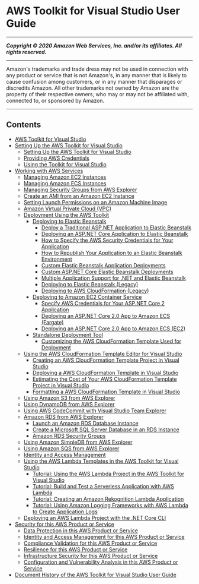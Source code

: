 # AWS Toolkit for Visual Studio User Guide

-----
*****Copyright &copy; 2020 Amazon Web Services, Inc. and/or its affiliates. All rights reserved.*****

-----
Amazon's trademarks and trade dress may not be used in 
     connection with any product or service that is not Amazon's, 
     in any manner that is likely to cause confusion among customers, 
     or in any manner that disparages or discredits Amazon. All other 
     trademarks not owned by Amazon are the property of their respective
     owners, who may or may not be affiliated with, connected to, or 
     sponsored by Amazon.

-----
## Contents
+ [AWS Toolkit for Visual Studio](welcome.md)
+ [Setting Up the AWS Toolkit for Visual Studio](getting-set-up.md)
   + [Setting Up the AWS Toolkit for Visual Studio](setup.md)
   + [Providing AWS Credentials](credentials.md)
   + [Using the Toolkit for Visual Studio](basic-use.md)
+ [Working with AWS Services](working-with-services.md)
   + [Managing Amazon EC2 Instances](tkv-ec2-ami.md)
   + [Managing Amazon ECS Instances](tkv-ecs.md)
   + [Managing Security Groups from AWS Explorer](tkv-sg-create.md)
   + [Create an AMI from an Amazon EC2 Instance](tkv-create-ami-from-instance.md)
   + [Setting Launch Permissions on an Amazon Machine Image](tkv-set-ami-launch-perms.md)
   + [Amazon Virtual Private Cloud (VPC)](vpc-tkv.md)
   + [Deployment Using the AWS Toolkit](deployment-chapt.md)
      + [Deploying to Elastic Beanstalk](deployment-beanstalk.md)
         + [Deploy a Traditional ASP.NET Application to Elastic Beanstalk](deployment-beanstalk-traditional.md)
         + [Deploying an ASP.NET Core Application to Elastic Beanstalk](deployment-beanstalk-netcore.md)
         + [How to Specify the AWS Security Credentials for Your Application](deployment-beanstalk-specify-credentials.md)
         + [How to Republish Your Application to an Elastic Beanstalk Environment](deployment-beanstalk-republish.md)
         + [Custom Elastic Beanstalk Application Deployments](deployment-beanstalk-custom.md)
         + [Custom ASP.NET Core Elastic Beanstalk Deployments](deployment-beanstalk-custom-netcore.md)
         + [Multiple Application Support for .NET and Elastic Beanstalk](deployment-beanstalk-multiple-application.md)
         + [Deploying to Elastic Beanstalk (Legacy)](deployment-beanstalk-legacy.md)
         + [Deploying to AWS CloudFormation (Legacy)](deployment-cloudform.md)
      + [Deploying to Amazon EC2 Container Service](deployment-ecs.md)
         + [Specify AWS Credentials for Your ASP.NET Core 2 Application](deployment-ecs-specify-credentials.md)
         + [Deploying an ASP.NET Core 2.0 App to Amazon ECS (Fargate)](deployment-ecs-aspnetcore-fargate.md)
         + [Deploying an ASP.NET Core 2.0 App to Amazon ECS (EC2)](deployment-ecs-aspnetcore-ec2.md)
      + [Standalone Deployment Tool](deployment-tool.md)
         + [Customizing the AWS CloudFormation Template Used for Deployment](custom-template-tkv.md)
   + [Using the AWS CloudFormation Template Editor for Visual Studio](tkv-cfn-editor.md)
      + [Creating an AWS CloudFormation Template Project in Visual Studio](tkv-cfn-editor-new-project.md)
      + [Deploying a AWS CloudFormation Template in Visual Studio](tkv-cfn-editor-deploy-template.md)
      + [Estimating the Cost of Your AWS CloudFormation Template Project in Visual Studio](tkv-cfn-editor-estimate-cost.md)
      + [Formatting a AWS CloudFormation Template in Visual Studio](tkv-cfn-editor-format.md)
   + [Using Amazon S3 from AWS Explorer](tkv-s3.md)
   + [Using DynamoDB from AWS Explorer](dynamodb-tkv.md)
   + [Using AWS CodeCommit with Visual Studio Team Explorer](using-aws-codecommit-with-team-explorer.md)
   + [Amazon RDS from AWS Explorer](rds-tkv.md)
      + [Launch an Amazon RDS Database Instance](rds-launch-instance.md)
      + [Create a Microsoft SQL Server Database in an RDS Instance](rds-launch-instance-sql.md)
      + [Amazon RDS Security Groups](rds-security-groups.md)
   + [Using Amazon SimpleDB from AWS Explorer](tkv-simpleDB.md)
   + [Using Amazon SQS from AWS Explorer](tkv-sqs.md)
   + [Identity and Access Management](tkv-iam.md)
   + [Using the AWS Lambda Templates in the AWS Toolkit for Visual Studio](lambda-index.md)
      + [Tutorial: Using the AWS Lambda Project in the AWS Toolkit for Visual Studio](lambda-creating-project-in-visual-studio.md)
      + [Tutorial: Build and Test a Serverless Application with AWS Lambda](lambda-build-test-severless-app.md)
      + [Tutorial: Creating an Amazon Rekognition Lambda Application](lambda-rekognition-example.md)
      + [Tutorial: Using Amazon Logging Frameworks with AWS Lambda to Create Application Logs](cw-log-frameworks.md)
   + [Deploying an AWS Lambda Project with the .NET Core CLI](lambda-cli-publish.md)
+ [Security for this AWS Product or Service](security.md)
   + [Data Protection in this AWS Product or Service](data-protection.md)
   + [Identity and Access Management for this AWS Product or Service](security-iam.md)
   + [Compliance Validation for this AWS Product or Service](compliance-validation.md)
   + [Resilience for this AWS Product or Service](disaster-recovery-resiliency.md)
   + [Infrastructure Security for this AWS Product or Service](infrastructure-security.md)
   + [Configuration and Vulnerability Analysis in this AWS Product or Service](configuration-and-vulnerability-analysis.md)
+ [Document History of the AWS Toolkit for Visual Studio User Guide](tkv-document-history.md)